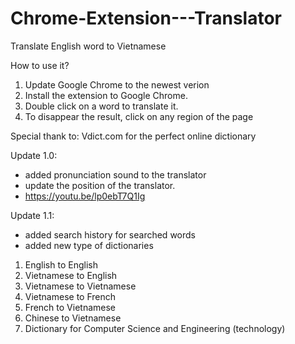 # Chrome-Extension---Translator
Translate English word to Vietnamese

How to use it?
1. Update Google Chrome to the newest verion
2. Install the extension to Google Chrome.
3. Double click on a word to translate it. 
4. To disappear the result, click on any region of the page

Special thank to: Vdict.com for the perfect online dictionary

Update 1.0: 
- added pronunciation sound to the translator
- update the position of the translator.
- https://youtu.be/lp0ebT7Q1Ig

Update 1.1:
- added search history for searched words
- added new type of dictionaries
1) English to English
2) Vietnamese to English
3) Vietnamese to Vietnamese
4) Vietnamese to French
5) French to Vietnamese
6) Chinese to Vietnamese
7) Dictionary for Computer Science and Engineering (technology)